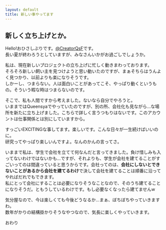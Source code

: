 ```yaml
---
layout: default
title: 新しい事やってます
---
```


## 新しく立ち上げとか。

Hello!おひさしぶりです。[@CreatorQsF](http://f.9en.co/?move=mainSns)です。  
長い夏が終わろうとしていますが、みなさんいかがお過ごしでしょうか。

私は、現在新しいプロジェクトの立ち上げに忙しく動きまわっております。  
そろそろ新しい飼い主を見つけようと思い動いたのですが、まぁそちらはうんよく見つかり、以前よりも楽になりそうです。  
しかーし、つまらない。人は面白いことがあってこそ、やっぱり動くというもの。そういう暇な時はつまらないのです。

そこで、私も人間ですから考えました。ないなら自分でやろうと。  
いままではQueensyaでやっていたのですが、別の所、会社化も見ながら…な場所を新たに立ち上げました。こちらで詳しく言うつもりはないです。このアカウントは仕事関係とは別にしていますから。

すっごいEXCITINGな事してます。楽しいです。こんな日々が一生続けばいいのに。  
研究ってやっぱり楽しいんですよ。なんのかんの言ってさ。

いままで私は、学生で会社を立てて何なんだと言ってきました。負け惜しみも入ってないわけではないかも…ですが、それよりも、学生が会社を建てることがすごいってのは間違っていると思うからです。会社ってのは、**会社にしないとできないことがあるから会社を建てるわけ**で決して会社を建てることは順番に沿ってやればだれでもできます。  
私にとって会社にすることは必要になりそうなことなので、そのうち建てることになりそうだ。ともうしているわけです。もし必要なくなったら建てませんw

気分屋なので、今は楽しくても今後どうなるか…まぁ、ぼちぼちやっていきますわ。  
数年がかりの結構掛かりそうなやつなので、気長に楽しくやっていきます。

おわり